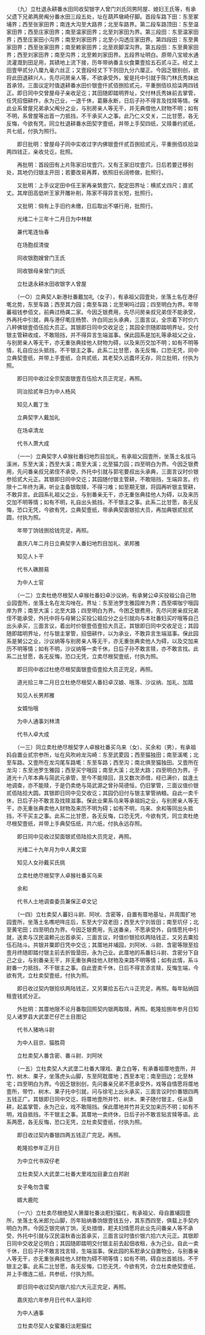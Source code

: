 <!-- { "loadSidebar": true } -->
　　（九）立杜退永耕番水田同收契银字人曾门刘氏同男阿屋、媳妇王氏等，有承父遗下兄弟两房阄分番水田三段五处，址在葫芦墩崎仔脚。首段车路下田：东至冢埔界；西至张家田界；南连大沟至大路界；北至车路界。第二段车路顶田：东至温家田界；西至庄家田界；南至温家田界；北至刘家田为界。第三段田：东至温家田界；西至庄家田小沟界；南至刘家田界；北至小沟透庄家田界。第四段田：东至黄家田界；西至张家田界；南至赖家田界；北至崁脚深沟界。第五段田：东至黄家田界；西至刘家田界；南至沟界；北至赖刘家田界。五段界址明白。原带八宝坡水通流灌溉到田足用，其碛地上流下接，历年带纳番主伙食粟壹拾五石贰斗正。经丈上田壹甲贰分八厘九毫六丝正；又壹段经丈下下则田九分六厘正。今因乏银别创，欲将此田退耕兴人，先尽问房亲人等，不欲承受外，爰是托中引就于陈门林氏秀妹出首承领，三面议定时值退耕番水田价银壹仟贰佰捌拾贰元，平重捌佰玖拾柒两四钱正。即日同中交曾屋母子亲收足讫；其田随即踏明界址，交付林氏秀妹前去掌管，任凭招佃耕作，永为己业，一退千休，葛藤永断，日后子孙不得言及找赎等情。保此业系曾屋兄弟承父阄分之业，与别房亲人等无干，并无典借他人财物不明；如有不明，系曾屋等出首一力抵挡，不干承买人之事。此乃仁义交关，二比甘愿，各无反悔，今欲有凭，同立杜退耕番水田契字壹纸，并带上手契四纸，又赎番约贰纸，共七纸，付执为照行。

　　即日批明：曾屋母子同中实收过字内佛银壹仟贰百捌拾贰元，平重捌佰玖拾柒两四钱正，亲收兑讫，批照。

　　再批明：首段田有上片陈家旧坟壹穴，又有王家旧坟壹穴，日后若要迁移别处，其地仍归银主开田；若要改易再葬，依照旧长阔修做，批照行。

　　又批明：上手议定田中任王家再亲筑壹穴，配定田界址：横贰丈四尺；直贰丈。其岸田高低听王家开雕补削，陈家不得异言长短，批照行。

　　又批明：倘有上手旧约未缴，日后取出不堪行用，批照行。

　　光绪二十三年十二月日为中林献

　　兼代笔连怡春

　　在场胞叔清俊

　　同收银胞嫂曾门王氏

　　同收银母亲曾门刘氏

　　立杜退永耕水田收银字人曾屋

　　（一○）立典契人新港社番戴加礼（女子），有承祖父园壹处，坐落土名在港仔墘北势，东至车路；西至其力园；南至车路；北至唎吗过园；四至明白为界。年带蕃祖钱参佰文，前典过杨龚二家。今因乏银费用，先尽问房亲叔兄弟侄不能承受，外再托中引就，典与港仔墘庄杨赞、许白同出头承典，三面言议，全宗着下时价六八秤佛银壹佰伍拾大员正。其银即日同中交收足讫；其园全宗随即踏明界址，交付银主管耕收成，不敢阻挡，并不得异言生端滋事。保此园系是加礼等承祖父之业，与别房亲人等无干，亦无重张典挂他人财物为碍，以及来历交加不明；如有不明等情，礼自应出头抵挡，不干银主之事。此系二比甘愿，各无反悔，口恐无凭，同中立典契壹纸，并带上手壹纸，合共贰纸，其老契久远蠹坏无存，同立批明，付执为照。

　　即日同中收过全宗契面银壹百伍拾大员正完足，再照。

　　同治拾贰年日为中人杨风

　　知见人戴丁生

　　立典契字人戴加礼

　　在场卓清龙

　　代书人萧大成

　　（一一）立典契字人卓猴社番妇地烈目加礼，有承祖父园壹所，坐落土名拔马溪洲，东至大溪；西至大溪；南至大溪；北至猫力园；四至明白为界。今因乏银费用，先问番亲叔兄弟侄不承受，外托中引就与郭宅要叔出头承典，三面言议时价银参拾贰大元正。其银即日同中交讫；其园随付银主管耕，不敢阻挡，生端异言。约限十二年终为满，听业主备银取赎，不得刁难；如至期无银，将园再听银主管耕，不敢异言。此园系礼祖父之业，与别番亲无干，亦无重张典挂他人为碍，以及来历交加不明等情；如有不明，礼自出头抵挡，不干银主之事。此系二比甘愿，各无反悔，恐口无凭，今欲有凭，立典契壹纸，带承典契面银拾大员，再加典银贰拾贰圆，付执为照。

　　年带丁饷钱捌拾钱完足，再照。

　　嘉庆八年二月日立典契字人番妇地烈目加礼、弟邦雅

　　知见人卜干

　　代书人礁朥易

　　为中人土官

　　（一二）立卖杜绝尽根契人卓猴社番妇卓沙议纳，有承舅公卓买投祖公自己物业园壹所，坐落土名在龙沟唑在。界址：东至池罗生雅园岸为界；西至嘪咖宁哦园岸为界；南至大溪；北至大路；四至明白为界。今困乏银费用，先尽问房亲叔兄弟侄不能承受，外托中将与母舅公买投公祖应分之业引就向与本社番妇买咛哦等自己出头承买，三面言议，着出时价银壹佰壹拾大员正。其银即日同中交收足讫；其园随即踏明界址，付与银主掌管，招佃耕作，以为承业，不敢异言生端滋事。保此园系是舅公之业，沙议纳等与别房亲人等无干，亦无重张典卖他人为碍，以及交加来历不明等情；如有不明，沙议纳等一卖千休，日后子孙不敢言赎，亦不敢言找。此系二比甘愿，各无反悔，恐口无凭，立卖尽根契壹纸，付执为照。

　　即日同中收过杜绝尽根契面银壹佰壹拾大员正完足，再照。

　　道光拾三年二月日立杜绝尽根契人番妇卓汉娘、哦落、沙议纳、加礼、加踏

　　知见人长男邦雅

　　女婿怡哦

　　为中人通事刘林清

　　代书人卓大成

　　（一三）同立卖杜绝尽根契字人卓猴社番买乌来（女）、买余和（男），有承祖妈自置业贰宗参所，址在风吹岭龙沟崎：东至武畟园；西至猫独田；南至溪墘；北至车路。又壹所在龙沟尾车路墘：东至车路；西至沟；南北俱至猫独田。又壹所在龙沟：东至池罗生雅园；西至买宁哦园；南至大溪；北至大路；四至明白为界。于道光十八年本典与简武元承管，至今不能赎回，且又数次添借，经已满价，兹逢土地调查，亦不能赎，于是仍卖绝与简武源之曾孙简德恒，仍旧掌管，三面议值价银贰佰陆拾大圆。其银即日同中见交收讫；其园仍旧付与银主掌管纳粮。自此一卖千休，日后子孙不敢言及找赎滋事。保此业果系乌来等承祖妈之业，与别房亲人等无干，亦无重张典卖他人财物及来历不明为碍；如有不明，乌来、余和等同出头抵挡，不干买主之事。此系二比甘愿，各无反悔，口恐无凭，今欲有凭，同立卖杜绝尽根契壹纸，并带上手典契伍纸，共六纸，付执永远存照。

　　即日同中见收过契面银贰佰陆拾大员完足，再照。

　　光绪二十九年月为中人黄文窗

　　知见人女孙戴买氏挑

　　立卖杜绝尽根契字人卓猴社番买乌来

　　余和

　　代书人土地调查委员兼保正卓文记

　　（一四）立杜卖契人蕃妇斗尉、阿吠、含密等，自置有厝地基址，并周围扩地园壹所，坐落土名噍吧哖庄后，东至大宁双老田；西至大宁刘皆田；南至坑仔；北至黄宅田；四至明白为界。今因乏银费用，先送番亲，不愿承受外，自情愿托中引就，送卖与汉民温赖元出首承买，三面言议，时值价银拾玖两陆钱正，又另去粟拾伍石陆斗。共银并粟即日凭中交讫；其厝地并埔园，刘阿吠、斗尉、含密等限至拾壹月终随即踏付银主前去折毁垦田，永为己业。此厝地的系番妇斗尉、含密分下自己之业，与别番亲无干，并无重张典挂他人财物及来路不明等情；如有此情，系斗尉番一力抵挡，不干银主之事。自此壹卖千休，日后不得言添言赎，反悔生端，今欲有凭，立杜卖契壹纸，付执为照。

　　即日收过契内银拾玖两陆钱正，又另粟拾五石六斗正完足，再照。每年贴纳园租壹钱贰分正。

　　外批明：其厝地限不论月番取回照契内银两取赎，再照。乾隆拾捌年参月日知见人诸罗县大武垄芒仔芒土目图记

　　代书人猪吶斗尉

　　为中人目京、猫胜荷

　　立杜卖契人番含密、番斗尉、刘阿吠

　　（一五）立杜卖契人大武垄二社番大理戏、妻立白等，有承番祖厝地壹所，并竹、树木、果子，坐落虎头山脚，东至阿耽厝地；西至本宅；南至田边；北至林宅；四至明白为界。今因乏银别创，先问番亲兄弟不愿承受外，戏等自情愿将厝地壹所，带竹、树木、果子托中引就，问与徐宅上出头承买，三面言议时价番银四两五钱正广。其银即日同中交讫，将厝地壹所并竹、树木、果子随付银主，任从垦耕，起盖掌管，永为己业，戏不敢阻挡。保此厝地并竹并无交加来历不明；如有不明，戏自抵挡，不干银主之事。其厝地一卖终休，日后子孙不敢言贴言赎等语。此系两愿，各无反悔，恐口无凭，立杜卖契壹纸，付执为照。

　　即日收过契内番银四两五钱正广完足。再照。

　　乾隆拾参年正月日

　　为中立代书双仔老

　　立杜卖契人大武垄二社番大里戏加目妻立白邦尉

　　女子龟勿含蜜

　　婿大鹿陀

　　（一六）立杜卖尽根绝契人箫厘社番淡屘妇猫红，有承祖父、母自置埔园壹所，坐落土名米郎允山脚，历年贴纳番饷银壹钱五分，其东西四至，俱载上手契内明白为界。今因乏银完纳丁饷，无处措借，屘夫妇情愿将此业先问番亲人等不承受，外托中引就与汉民温秋香出首承买，三面言议时值价银六拾六大元正。其银即日同中交收足讫明白；其园随即踏明交付银主前去起佃收租，永为己业。自此一卖千休，日后子孙不敢言找言赎，生端滋事。保此园的系屘承父自置物业，与别番亲人等无干，亦无重张典挂他人财物为碍不明等情；如有不明，碍自出首抵挡，不干银主之事。此系二比甘愿，各无反悔，口恐无凭，今欲有凭，合立杜卖绝契壹纸，并上手缴连二纸，共参纸，付执为照。

　　即日同中收过契内银六拾六大元正完足，再照。

　　嘉庆拾六年参月日代书人温利珍

　　为中人通事

　　立杜卖尽契人女蜜番妇淡屘猫红

